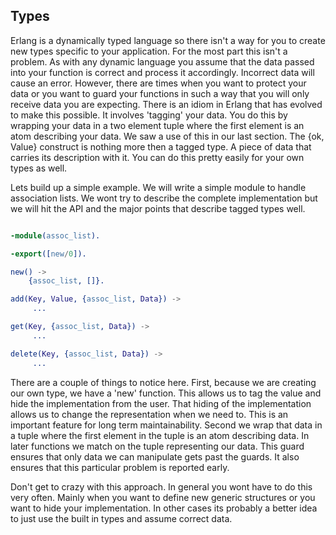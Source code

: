 Types
-----

Erlang is a dynamically typed language so there isn't a way for you to
create new types specific to your application. For the most part this
isn't a problem. As with any dynamic language you assume that the data
passed into your function is correct and process it
accordingly. Incorrect data will cause an error. However, there are
times when you want to protect your data or you want to guard your
functions in such a way that you will only receive data you are
expecting. There is an idiom in Erlang that has evolved to make this
possible. It involves 'tagging' your data. You do this by wrapping
your data in a two element tuple where the first element is an atom
describing your data. We saw a use of this in our last section. The
{ok, Value} construct is nothing more then a tagged type. A piece of
data that carries its description with it. You can do this pretty
easily for your own types as well.

Lets build up a simple example. We will write a simple module to
handle association lists. We wont try to describe the complete
implementation but we will hit the API and the major points that
describe tagged types well.

```erlang

-module(assoc_list).

-export([new/0]).

new() ->
    {assoc_list, []}.

add(Key, Value, {assoc_list, Data}) ->
     ...

get(Key, {assoc_list, Data}) ->
     ...

delete(Key, {assoc_list, Data}) ->
     ...
```

There are a couple of things to notice here. First, because we are
creating our own type, we have a 'new' function. This allows us to tag
the value and hide the implementation from the user. That hiding of
the implementation allows us to change the representation when we need
to. This is an important feature for long term maintainability. Second
we wrap that data in a tuple where the first element in the tuple is
an atom describing data. In later functions we match on the tuple
representing our data. This guard ensures that only data we can
manipulate gets past the guards. It also ensures that this particular
problem is reported early.

Don't get to crazy with this approach. In general you wont have to do
this very often. Mainly when you want to define new generic structures
or you want to hide your implementation. In other cases its probably a
better idea to just use the built in types and assume correct data.
